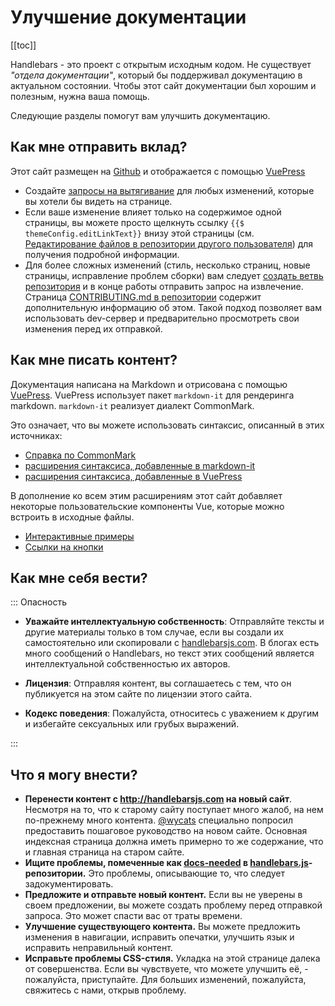 # Улучшение документации

[[toc]]

Handlebars - это проект с открытым исходным кодом. Не существует _"отдела документации"_, который бы поддерживал документацию в актуальном состоянии. Чтобы этот сайт документации был хорошим и полезным, нужна ваша помощь.

Следующие разделы помогут вам улучшить документацию.

## Как мне отправить вклад?

Этот сайт размещен на [Github](https://github.com/handlebars-lang/docs) и отображается с помощью [VuePress](https://v1.vuepress.vuejs.org/)

- Создайте [запросы на вытягивание](https://help.github.com/en/articles/about-pull-requests) для любых изменений, которые вы хотели бы видеть на странице.
- Если ваше изменение влияет только на содержимое одной страницы, вы можете просто щелкнуть ссылку `{{$ themeConfig.editLinkText}}` внизу этой страницы (см. [Редактирование файлов в репозитории другого пользователя](https://help.github.com/en/articles/editing-files-in-another-users-repository)) для получения подробной информации.
- Для более сложных изменений (стиль, несколько страниц, новые страницы, исправление проблем сборки) вам следует [создать ветвь репозитория](https://help.github.com/en/articles/fork-a-repo) и в конце работы отправить запрос на извлечение.
  Страница [CONTRIBUTING.md в репозитории][contributing-page-in-repo] содержит дополнительную информацию об этом. Такой подход позволяет вам использовать dev-сервер и предварительно просмотреть свои изменения перед их отправкой.

## Как мне писать контент?

Документация написана на Markdown и отрисована с помощью [VuePress](https://v1.vuepress.vuejs.org/). VuePress использует пакет `markdown-it` для рендеринга markdown. `markdown-it` реализует диалект CommonMark.

Это означает, что вы можете использовать синтаксис, описанный в этих источниках:

- [Справка по CommonMark](https://commonmark.org/help/)
- [расширения синтаксиса, добавленные в markdown-it](https://github.com/markdown-it/markdown-it#syntax-extensions)
- [расширения синтаксиса, добавленные в VuePress](https://v1.vuepress.vuejs.org/guide/markdown.html)

В дополнение ко всем этим расширениям этот сайт добавляет некоторые пользовательские компоненты Vue, которые можно встроить в исходные файлы.

- [Интерактивные примеры](interactive-examples.md)
- [Ссылки на кнопки](button-links.md)

## Как мне себя вести?

::: Опасность

- **Уважайте интеллектуальную собственность**: Отправляйте тексты и другие материалы только в том случае, если вы создали их самостоятельно или скопировали с [handlebarsjs.com](https://handlebarsjs.com). В блогах есть много сообщений о Handlebars, но текст этих сообщений является интеллектуальной собственностью их авторов.
- **Лицензия**: Отправляя контент, вы соглашаетесь с тем, что он публикуется на этом сайте по лицензии этого сайта.

- **Кодекс поведения**: Пожалуйста, относитесь с уважением к другим и избегайте сексуальных или грубых выражений.

:::

## Что я могу внести?

- **Перенести контент с http://handlebarsjs.com на новый сайт**. Несмотря на то, что к старому сайту поступает много жалоб, на нем по-прежнему много контента. [@wycats](https://github.com/wycats/) специально попросил предоставить пошаговое руководство на новом сайте. Основная индексная страница должна иметь примерно то же содержание, что и главная страница на старом сайте.
- **Ищите проблемы, помеченные как [docs-needed](https://github.com/wycats/handlebars.js/issues?utf8=%E2%9C%93&q=is%3Aissue+label%3Adocs-needed+) в [handlebars.js](https://github.com/wycats/handlebars.js)-репозитории.** Это проблемы, описывающие то, что следует задокументировать.
- **Предложите и отправьте новый контент.** Если вы не уверены в своем предложении, вы можете создать проблему перед отправкой запроса. Это может спасти вас от траты времени.
- **Улучшение существующего контента.** Вы можете предложить изменения в навигации, исправить опечатки, улучшить язык и исправить неправильный контент.
- **Исправьте проблемы CSS-стиля.** Укладка на этой странице далека от совершенства. Если вы чувствуете, что можете улучшить её, - пожалуйста, приступайте. Для больших изменений, пожалуйста, свяжитесь с нами, открыв проблему.

[contributing-page-in-repo]: https://github.com/handlebars-lang/docs/blob/master/CONTRIBUTING.md
[all-features-example-raw]: https://raw.githubusercontent.com/handlebars-lang/docs/master/src/examples/all-features.md
